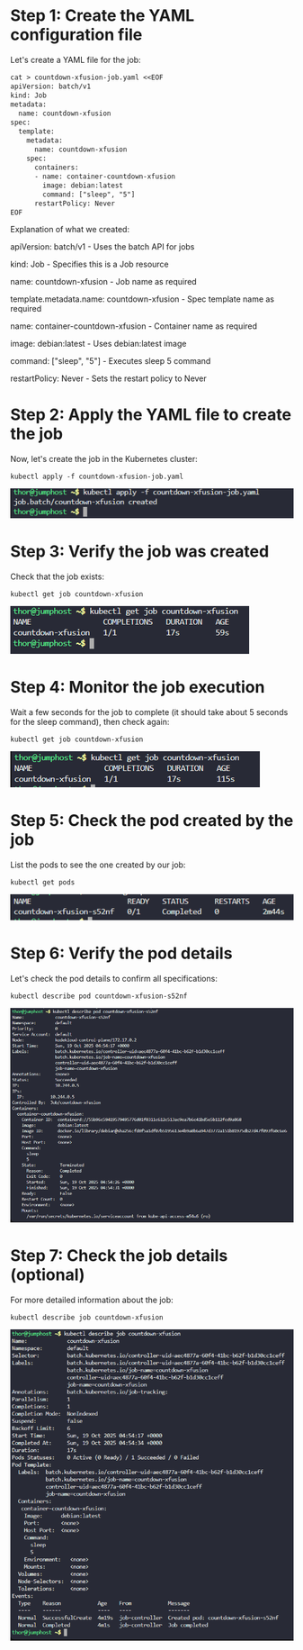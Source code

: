 # Step 1: Create the YAML configuration file

Let's create a YAML file for the job:

```
cat > countdown-xfusion-job.yaml <<EOF
apiVersion: batch/v1
kind: Job
metadata:
  name: countdown-xfusion
spec:
  template:
    metadata:
      name: countdown-xfusion
    spec:
      containers:
      - name: container-countdown-xfusion
        image: debian:latest
        command: ["sleep", "5"]
      restartPolicy: Never
EOF
```

Explanation of what we created:

apiVersion: batch/v1 - Uses the batch API for jobs

kind: Job - Specifies this is a Job resource

name: countdown-xfusion - Job name as required

template.metadata.name: countdown-xfusion - Spec template name as required

name: container-countdown-xfusion - Container name as required

image: debian:latest - Uses debian:latest image

command: ["sleep", "5"] - Executes sleep 5 command

restartPolicy: Never - Sets the restart policy to Never

# Step 2: Apply the YAML file to create the job

Now, let's create the job in the Kubernetes cluster:
```
kubectl apply -f countdown-xfusion-job.yaml
```

![alt text](image.png)

# Step 3: Verify the job was created

Check that the job exists:

```
kubectl get job countdown-xfusion
```

![alt text](image-1.png)

# Step 4: Monitor the job execution

Wait a few seconds for the job to complete (it should take about 5 seconds for the sleep command), then check again:

```
kubectl get job countdown-xfusion
```

![alt text](image-2.png)

# Step 5: Check the pod created by the job

List the pods to see the one created by our job:
```
kubectl get pods
```

![alt text](image-3.png)

# Step 6: Verify the pod details

Let's check the pod details to confirm all specifications:

```
kubectl describe pod countdown-xfusion-s52nf
```
![alt text](image-5.png)

# Step 7: Check the job details (optional)

For more detailed information about the job:
```
kubectl describe job countdown-xfusion
```
![alt text](image-4.png)